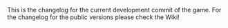 This is the changelog for the current development commit of the game. For the changelog for the public versions please check the Wiki!
